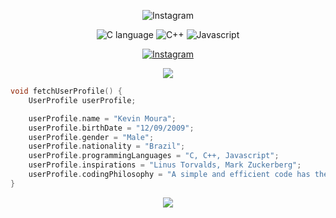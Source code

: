

<p align="center">
  <img src="https://readme-typing-svg.demolab.com?font=Poppins&size=32&pause=1000&color=777777&width=450&lines=Hello World, I'm Kevin Moura" alt="Instagram">
</p>


<p align="center">
    <img src="https://img.shields.io/badge/-blue?logo=c" alt="C language">
    <img src="https://img.shields.io/badge/-blue?logo=cplusplus" alt="C++">
    <img src="https://img.shields.io/badge/-orange?logo=javascript" alt="Javascript">
</p>

<p align="center">
    <a href="https://instagram.com/@kevin_mmoura" target="_blank">
        <img src="https://img.shields.io/badge/@kevin_mmoura.dev-gray?logo=instagram" alt="Instagram">
    </a>
</p>

<p align="center">
  <img src="https://github-readme-stats.vercel.app/api?username=kevin-mmoura&theme=transparent">
</p>

```C++
void fetchUserProfile() {
    UserProfile userProfile;

    userProfile.name = "Kevin Moura";
    userProfile.birthDate = "12/09/2009";
    userProfile.gender = "Male";
    userProfile.nationality = "Brazil";
    userProfile.programmingLanguages = "C, C++, Javascript";
    userProfile.inspirations = "Linus Torvalds, Mark Zuckerberg";
    userProfile.codingPhilosophy = "A simple and efficient code has the power to become timeless; C is a great example of this.";
}

```

<p align="center">
  <img src="https://komarev.com/ghpvc/?username=kevin-mmoura" align="center">
</p>
